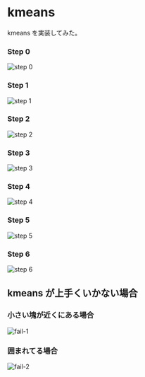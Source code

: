 kmeans
======

kmeans を実装してみた。

### Step 0
![step 0](images/graph-00.png)

### Step 1
![step 1](images/graph-01.png)

### Step 2
![step 2](images/graph-02.png)

### Step 3
![step 3](images/graph-03.png)

### Step 4
![step 4](images/graph-04.png)

### Step 5
![step 5](images/graph-05.png)

### Step 6
![step 6](images/graph-06.png)



kmeans が上手くいかない場合
------

### 小さい塊が近くにある場合

![fail-1](images/fail-1.png)

### 囲まれてる場合

![fail-2](images/fail-2.png)
